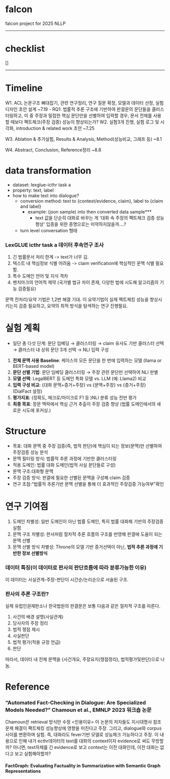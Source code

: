 # falcon
falcon project for 2025 NLLP

---
# checklist
[] 


---
# Timeline
W1. ACL 논문구조 뼈대잡기, 관련 연구정리, 연구 질문 확정, 모델과 데이터 선정, 실험 디자인 초안 설계 ~7.19
	- RQ1: 법률적 추론 구조에 기반하여 판결문의 문단들을 클러스터링하고, 이 중 주장과 밀접한 핵심 문단만을 선별하여 입력할 경우, 문서 전체를 사용할 때보다 팩트체크(주장 검증) 성능이 향상되는가?
W2. 실험3개 진행, 실험 로그 및 시각화, introduction & related work 초안 ~7.25

W3. Ablation & 추가실험, Results & Analysis, Method(성능비교, 그래프 등) ~8.1

W4. Abstract, Conclusion, Reference정리 ~8.8

# data transformation
- dataset: lexglue-icthr task a
- property: text, label
- 	how to make text into dialogue?
	- conversion method: text to {context/evidence, claim}, label to {claim and label}
		- example:
 			(json sample) into then converted data sample***
			- text 값을 단순히 대화로 바꾸는 게 '대화 속 주장의 팩트체크 검증 성능향상' 입증을 위한 증명으로는 미약하지않을까....?
	- turn level conversation 형태

### LexGLUE icthr task a 데이터 후속연구 조사
1. 긴 법률문서 처리 한계 -> text가 너무 김.
2. 텍스트 내 핵심정보 식별 어려움 -> claim verification에 핵심적인 문맥 식별 필요함.
3. 특수 도메인 언어 및 지식 격차
4. 벤치마크의 언어적 제약 (국가별 법규 차이 존재, 다양한 법에 시도해 알고리즘의 기능 검증필요)

문맥 전처리/요약 기법은 1,2번 해결 기대. 이 요약기법이 실제 팩트체킹 성능을 향상시키는지 검증 필요하고, 요약의 최적 방식을 탐색하는 연구 진행필요. 

# 실험 계획
- 일단 총 다섯 단계: 문단 임베딩 → 클러스터링 → claim 유사도 기반 클러스터 선택 → 클러스터 내 상위 문단 3개 선택 → NLI 입력 구성

1. **전체 문맥 사용 Baseline**: 케이스의 모든 문단을 한 번에 입력하는 모델 (llama or BERT-based model)
2. **문단 선별 기법**: 문단 임베딩 클러스터링 → 주장 관련 문단만 선택하여 NLI 판별
3. **모델 선택**: LegalBERT 등 도메인 특화 모델 vs. LLM (예: Llama2) 비교
4. **입력 구성 비교**: {대화 문맥+증거+주장} vs {문맥+주장} vs {증거+주장} (DialFact 설정)
5. **평가지표**: (정확도, 매크로/마이크로 F1 등 )NLI 분류 성능 전반 평가
6. **최종 목표**: 장문 맥락에서 핵심 근거 추출이 주장 검증 향상 (법률 도메인에서의 새로운 시도에 포커싱.)

# Structure 
- 목표: 대화 문맥 중 주장 검증(즉, 법적 판단)에 핵심이 되는 정보(문맥)만 선별하여 주장검증 성능 분석
- 문맥 필터링 방식: 법률적 추론 과정에 기반한 클러스터링
- 적용 도메인: 법률 대화 도메인(법적 사실 문단들로 구성)
- 문맥 구조:대화형 문맥
- 주장 검증 방식: 판결에 필요한 선별된 문맥을 구성해 claim 검증
- 연구 초점:"법률적 추론기반 문맥 선별을 통해 더 효과적인 주장검증 가능여부"확인

# 연구 기여점
1. 도메인 차별성: 일반 도메인이 아닌 법률 도메인, 특히 법률 대화체 기반의 주장검증  실험
2. 문맥 구조 차별성: 판사처럼 절차적 추론 흐름의 구조를 반영해 판결에 도움이 되는 문맥 선별
3. 문맥 선별 방식 차별성: Throne의 모델 기반 증거선택이 아닌, **법적 추론 과정에 기반한 정보 선별방식**

### 데이터 특징(이 데이터로 판사의 판단흐름에 따라 분류가능한 이유)
이 데이터는 사실관계-주장-판단이 시간순/논리순으로 서술된 구조.

### 판사의 추론 구조란?
실제 유럽인권재판소나 한국법원의 판결문은 보통 다음과 같은 절차적 구조를 따른다.
1. 사건의 배경 설명(사실관계)
2. 당사자의 주장 정리
3. 법적 쟁점 제시
4. 사실판단
5. 법적 평가(적용 규정 언급)
6. 판단

따라서, 데이터 내 전체 문맥을 {사건개요, 주장요지(쟁점정리), 법적평가및판단}으로 나눔.




# Reference
  ### “Automated Fact-Checking in Dialogue: Are Specialized Models Needed?” Chamoun et al., EMNLP 2023 워크숍 논문
  Chamoun은 retrieval 방식만 수정
  <인용이유> 이 논문의 저자들도 지시대명사 참조문제 해결이 팩트체킹 성능향상에 영향을 미친다고 주장. 그리고, dialogue와 corpus 사이를 변환하며 실험. 즉, 대화라도 fever기반 모델로 성능체크 가능하다고 주장. 이 내용으로 인해 내가 ecthr데이터의 text를 대화의 context이자 evidence로 써도 무방할까? 아니면, text자체를 긴 evidence로 보고 context는 이전 대화인데, 이전 대화는 없다고 보고 실험해야할까?

  #### FactGraph: Evaluating Factuality in Summarization with Semantic Graph Representations
  
